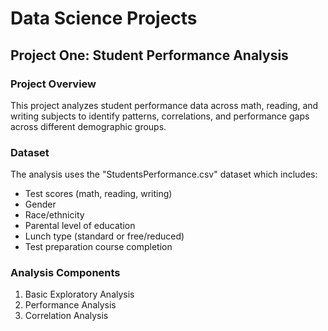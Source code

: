 # Data Science Projects

## Project One: Student Performance Analysis

### Project Overview
This project analyzes student performance data across math, reading, and writing subjects to identify patterns, correlations, and performance gaps across different demographic groups.

### Dataset
The analysis uses the "StudentsPerformance.csv" dataset which includes:
- Test scores (math, reading, writing)
- Gender
- Race/ethnicity
- Parental level of education
- Lunch type (standard or free/reduced)
- Test preparation course completion

### Analysis Components
1. Basic Exploratory Analysis
2. Performance Analysis
3. Correlation Analysis


